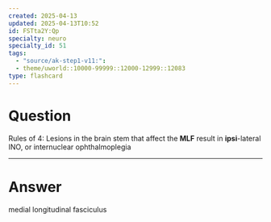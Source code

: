```yaml
---
created: 2025-04-13
updated: 2025-04-13T10:52
id: FSTta2Y:Qp
specialty: neuro
specialty_id: 51
tags:
  - "source/ak-step1-v11:": 
  - theme/uworld::10000-99999::12000-12999::12083
type: flashcard
---
```


# Question
Rules of 4: Lesions in the brain stem that affect the **MLF** result in **ipsi**-lateral INO, or internuclear ophthalmoplegia

---

# Answer
medial longitudinal fasciculus